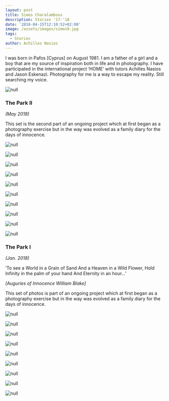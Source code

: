 ```yaml
---
layout: post
title: Simos Charalambous
description: Stories '17-'18
date: '2018-04-15T12:10:52+02:00'
image: /assets/images/simos9.jpg
tags:
  - Stories
author: Achilles Nasios
---
```

I was born in Pafos \[Cyprus] on August 1981. I am a father of a girl and a boy that are my source of inspiration both in life and in photography. I have participated in the international project ‘HOME’ with tutors Achilles Nasios and Jason Eskenazi. Photography for me is a way to escape my reality. Still searching my voice.  

![null](/assets/images/charalambousthe-park-ii-1.jpg)

### The Park ΙΙ

_(May 2018)_

This set is the second part of an ongoing project which at first began as a photography exercise but in the way was evolved as a family diary for the days of innocence.

![null](/assets/images/charalambousthe-park-ii-1.jpg)

![null](/assets/images/charalambousthe-park-ii-2.jpg)

![null](/assets/images/charalambousthe-park-ii-3.jpg)

![null](/assets/images/charalambousthe-park-ii-4.jpg)

![null](/assets/images/charalambousthe-park-ii-5.jpg)

![null](/assets/images/charalambousthe-park-ii-6.jpg)

![null](/assets/images/charalambousthe-park-ii-7.jpg)

![null](/assets/images/charalambousthe-park-ii-8.jpg)

![null](/assets/images/charalambousthe-park-ii-9.jpg)

![null](/assets/images/charalambousthe-park-ii-10.jpg)

### The Park Ι

_(Jan. 2018)_

‘To see a World in a Grain of Sand
And a Heaven in a Wild Flower,
Hold Infinity in the palm of your hand
And Eternity in an hour…’

_\[Auguries of Innocence William Blake]_

This set of photos is part of an ongoing project which at first began as a photography exercise but in the way was evolved as a family diary for the days of innocence.

![null](/assets/images/simos1.jpg)

![null](/assets/images/simos2.jpg)

![null](/assets/images/simos3.jpg)

![null](/assets/images/simos4.jpg)

![null](/assets/images/simos5.jpg)

![null](/assets/images/simos6.jpg)

![null](/assets/images/simos7.jpg)

![null](/assets/images/simos8.jpg)

![null](/assets/images/simos9.jpg)

